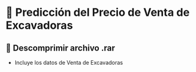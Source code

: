 # 🚜 Predicción del Precio de Venta de Excavadoras
## 📌 Descomprimir archivo .rar

- Incluye los datos de Venta de Excavadoras
